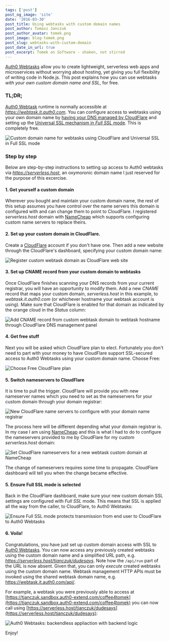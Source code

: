 ```yaml
---
tags: ['post']
post_og_image: 'site'
date: '2016-03-30'  
post_title: Using webtasks with custom domain names
post_author: Tomasz Janczuk
post_author_avatar: tomek.png
post_image: blog-tomek.png
post_slug: webtasks-with-custom-domain
post_date_in_url: true
post_excerpt: Tomek on Software - shaken, not stirred
---
```


[Auth0 Webtasks](https://webtask.io) allow you to create lightweight, serverless web apps and microservices without worrying about hosting, yet giving you full flexibility of writing code in Node.js. This post explains how you can use webtasks *with your own custom domain name and SSL*, for free.  

### TL;DR;

[Auth0 Webtask](https://webtask.io) runtime is normally accessible at *https://webtask.it.auth0.com*. You can configure access to webtasks using your own domain name by [having your DNS managed by CloudFlare](https://www.cloudflare.com/dns/) and setting up the [Universal SSL mechanism in *Full SSL* mode](https://www.cloudflare.com/ssl/). This is completely free. 

<img src="tomek-blog/2016-03-30/0.png" class="tj-img-diagram-75" alt="Custom domain name for webtasks using CloudFlare and Universal SSL in Full SSL mode">

### Step by step

Below are step-by-step instructions to setting up access to Auth0 webtasks via *https://serverless.host*, an oxymoronic domain name I just reserved for the purpose of this excercise. 

#### 1. Get yourself a custom domain

Wherever you bought and maintain your custom domain name, the rest of this setup assumes you have control over the name servers this domain is configured with and can change them to point to CloudFlare. I registered *serverless.host* domain with [NameCheap](https://namecheap.com) which supports configuring custom name servers to replace theirs. 

#### 2. Set up your custom domain in CloudFlare. 

Create a [CloudFlare](https://cloudflare.com) account if you don't have one. Then add a new website through the CloudFlare's dashboard, specifying your custom domain name: 

<img src="tomek-blog/2016-03-30/1.png" class="tj-img-diagram-75" alt="Register custom webtask domain as CloudFlare web site">

#### 3. Set up CNAME record from your custom domain to webtasks

Once CloudFlare finishes scanning your DNS records from your current registrar, you will have an opportunity to modify them. Add a new *CNAME* record that maps your custom domain, *serverless.host* in this example, to *webtask.it.auth0.com* (or whichever hostname your webtask account is using). Make sure that CloudFlare is enabled for that domain as indicated by the orange cloud in the *Status* column:

<img src="tomek-blog/2016-03-30/2.png" class="tj-img-diagram-75" alt="Add CNAME record from custom webtask domain to webtask hostname through CloudFlare DNS management panel">

#### 4. Get free stuff

Next you will be asked which CloudFlare plan to elect. Fortunately you don't need to part with your money to have CloudFlare support SSL-secured access to Auth0 Webtasks using your custom domain name. Choose Free:

<img src="tomek-blog/2016-03-30/3.png" class="tj-img-diagram-75" alt="Choose Free CloudFlare plan">

#### 5. Switch nameservers to CloudFlare

It is time to pull the trigger. CloudFlare will provide you with new nameserver names which you need to set as the nameservers for your custom domain through your domain registrar:

<img src="tomek-blog/2016-03-30/4.png" class="tj-img-diagram-75" alt="New CloudFlare name servers to configure with your domain name registrar">

The process here will be different depending what your domain registrar is. In my case I am using [NameCheap](https://namecheap.com) and this is what I had to do to configure the nameservers provided to me by CloudFlare for my custom *serverless.host* domain: 

<img src="tomek-blog/2016-03-30/5.png" class="tj-img-diagram-75" alt="Set CloudFlare nameservers for a new webtask custom domain at NameCheap">

The change of nameservers requires some time to propagate. CloudFlare dashboard will tell you when the change became effective. 

#### 5. Ensure Full SSL mode is selected

Back in the CloudFlare dashboard, make sure your new custom domain SSL settings are configured with *Full SSL* mode. This means that SSL is applied all the way from the caller, to CloudFlare, to Auth0 Webtasks:

<img src="tomek-blog/2016-03-30/6.png" class="tj-img-diagram-75" alt="Ensure Full SSL mode protects transmission from end user to CloudFlare to Auth0 Webtasks">

#### 6. Voila! 

Congratulations, you have just set up custom domain access with SSL to [Auth0 Webtasks](https://webtask.io). You can now access any previously created webtasks using the custom domain name and a simplified URL path, e.g. *https://serverless.host/tjanczuk/dudesays*. Note how the `/api/run` part of the URL is now absent. Given that, you can only *execute* created webtasks using the custom domain name. Webtask management HTTP APIs must be invoked using the shared webtask domain name, e.g. https://webtask.it.auth0.com/api/. 

For example, a webtask you were previously able to access at [https://tjanczuk.sandbox.auth0-extend.com/coffee4tomek](https://tjanczuk.sandbox.auth0-extend.com/coffee4tomek) you can now call using [https://serverless.host/tjanczuk/dudesays](https://serverless.host/tjanczuk/dudesays):

<img src="tomek-blog/2016-03-30/7.png" class="tj-img-diagram-75" alt="Auth0 Webtasks: backendless appliaction with backend logic">

Enjoy!